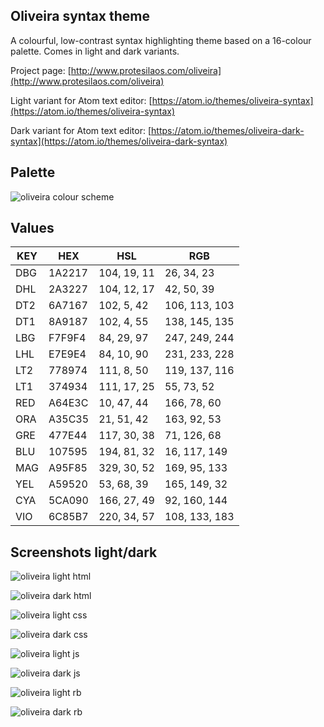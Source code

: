 ## Oliveira syntax theme

A colourful, low-contrast syntax highlighting theme based on a 16-colour palette. Comes in light and dark variants.

Project page: [http://www.protesilaos.com/oliveira](http://www.protesilaos.com/oliveira)

Light variant for Atom text editor: [https://atom.io/themes/oliveira-syntax](https://atom.io/themes/oliveira-syntax)

Dark variant for Atom text editor: [https://atom.io/themes/oliveira-dark-syntax](https://atom.io/themes/oliveira-dark-syntax)

## Palette

![oliveira colour scheme](https://raw.githubusercontent.com/protesilaos/oliveira/master/img/oliveira_colours.png)

## Values

KEY | HEX | HSL | RGB
--- | --- | --- | ---
DBG | 1A2217 | 104, 19, 11 | 26, 34, 23
DHL | 2A3227 | 104, 12, 17 | 42, 50, 39
DT2 | 6A7167 | 102, 5, 42 | 106, 113, 103
DT1 | 8A9187 | 102, 4, 55 | 138, 145, 135
LBG | F7F9F4 | 84, 29, 97 | 247, 249, 244
LHL | E7E9E4 | 84, 10, 90 | 231, 233, 228
LT2 | 778974 | 111, 8, 50 | 119, 137, 116
LT1 | 374934 | 111, 17, 25 | 55, 73, 52
RED | A64E3C | 10, 47, 44 | 166, 78, 60
ORA | A35C35 | 21, 51, 42 | 163, 92, 53
GRE | 477E44 | 117, 30, 38 | 71, 126, 68
BLU | 107595 | 194, 81, 32 | 16, 117, 149
MAG | A95F85 | 329, 30, 52 | 169, 95, 133
YEL | A59520 | 53, 68, 39 | 165, 149, 32
CYA | 5CA090 | 166, 27, 49 | 92, 160, 144
VIO | 6C85B7 | 220, 34, 57 | 108, 133, 183

## Screenshots light/dark

![oliveira light html](https://raw.githubusercontent.com/protesilaos/oliveira/master/img/lighthtml.png)

![oliveira dark html](https://raw.githubusercontent.com/protesilaos/oliveira/master/img/darkhtml.png)

![oliveira light css](https://raw.githubusercontent.com/protesilaos/oliveira/master/img/lightcss.png)

![oliveira dark css](https://raw.githubusercontent.com/protesilaos/oliveira/master/img/darkcss.png)

![oliveira light js](https://raw.githubusercontent.com/protesilaos/oliveira/master/img/lightjs.png)

![oliveira dark js](https://raw.githubusercontent.com/protesilaos/oliveira/master/img/darkjs.png)

![oliveira light rb](https://raw.githubusercontent.com/protesilaos/oliveira/master/img/lightrb.png)

![oliveira dark rb](https://raw.githubusercontent.com/protesilaos/oliveira/master/img/darkrb.png)
